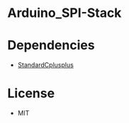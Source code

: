 # Arduino_SPI-Stack

# Dependencies
- [StandardCplusplus](https://github.com/maniacbug/StandardCplusplus)

# License
- MIT
